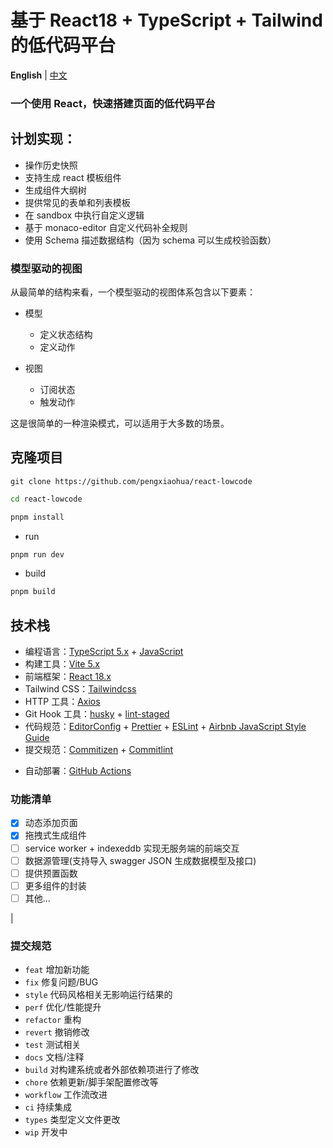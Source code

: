 # 基于 React18 + TypeScript + Tailwind 的低代码平台

**English** | [中文](./README.md)

### 一个使用 React，快速搭建页面的低代码平台

## 计划实现：

- 操作历史快照
- 支持生成 react 模板组件
- 生成组件大纲树
- 提供常见的表单和列表模板
- 在 sandbox 中执行自定义逻辑
- 基于 monaco-editor 自定义代码补全规则
- 使用 Schema 描述数据结构（因为 schema 可以生成校验函数）

### 模型驱动的视图

从最简单的结构来看，一个模型驱动的视图体系包含以下要素：

- 模型

  - 定义状态结构
  - 定义动作

- 视图
  - 订阅状态
  - 触发动作

这是很简单的一种渲染模式，可以适用于大多数的场景。

## 克隆项目

```shell
git clone https://github.com/pengxiaohua/react-lowcode
```

```bash
cd react-lowcode

pnpm install

```

- run

```bash
pnpm run dev
```

- build

```bash
pnpm build
```

## 技术栈

- 编程语言：[TypeScript 5.x](https://www.typescriptlang.org/zh/) + [JavaScript](https://www.javascript.com/)
- 构建工具：[Vite 5.x](https://cn.vitejs.dev/)
- 前端框架：[React 18.x](https://react.dev/)
  <!-- - 路由工具：[Vue Router 4.x](https://next.router.vuejs.org/zh/index.html) -->
  <!-- - 状态管理：[Vuex 4.x](https://next.vuex.vuejs.org/) -->
    <!-- - PC 端 UI 框架：[Element Plus](https://element-plus.org/#/zh-CN) -->
  <!-- - H5 端 UI 框架：[vant](https://vant-contrib.gitee.io/vant/v3/#/zh-CN/) -->
- Tailwind CSS：[Tailwindcss](https://tailwindcss.com/)
- HTTP 工具：[Axios](https://axios-http.com/)
- Git Hook 工具：[husky](https://typicode.github.io/husky/#/) + [lint-staged](https://github.com/okonet/lint-staged)
- 代码规范：[EditorConfig](http://editorconfig.org) + [Prettier](https://prettier.io/) + [ESLint](https://eslint.org/) + [Airbnb JavaScript Style Guide](https://github.com/airbnb/javascript#translation)
- 提交规范：[Commitizen](http://commitizen.github.io/cz-cli/) + [Commitlint](https://commitlint.js.org/#/)
<!-- - 单元测试：[vue-test-utils](https://next.vue-test-utils.vuejs.org/) + [jest](https://jestjs.io/) + [vue-jest](https://github.com/vuejs/vue-jest) + [ts-jest](https://kulshekhar.github.io/ts-jest/) -->
- 自动部署：[GitHub Actions](https://docs.github.com/cn/actions/learn-github-actions)

### 功能清单

- [x] 动态添加页面
- [x] 拖拽式生成组件
- [ ] service worker + indexeddb 实现无服务端的前端交互
- [ ] 数据源管理(支持导入 swagger JSON 生成数据模型及接口)
- [ ] 提供预置函数
- [ ] 更多组件的封装
- [ ] 其他...

<!-- ### 简易说明

目前在使用表单时，需要把相关的`表单控件`放到`表单容器`内部，并且需要将`按钮`放到`表单容器`内，然后再讲`按钮的type`设置为`表单提交按钮`这时候点击提交按钮才会自动收集表单容器内部的所有字段和值 -->

|

### 提交规范

- `feat` 增加新功能
- `fix` 修复问题/BUG
- `style` 代码风格相关无影响运行结果的
- `perf` 优化/性能提升
- `refactor` 重构
- `revert` 撤销修改
- `test` 测试相关
- `docs` 文档/注释
- `build` 对构建系统或者外部依赖项进行了修改
- `chore` 依赖更新/脚手架配置修改等
- `workflow` 工作流改进
- `ci` 持续集成
- `types` 类型定义文件更改
- `wip` 开发中
